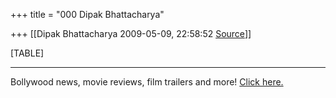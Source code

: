 +++
title = "000 Dipak Bhattacharya"

+++
[[Dipak Bhattacharya	2009-05-09, 22:58:52 [Source](https://groups.google.com/g/bvparishat/c/MVbS6XjyStY)]]



[TABLE]

  
  

------------------------------------------------------------------------

Bollywood news, movie reviews, film trailers and more! [Click here.](http://in.rd.yahoo.com/tagline_movies_1/*http://in.movies.yahoo.com/?wm=n/)

